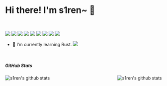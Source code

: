 # Hi there! I'm s1ren~ 👋
<br>

![](https://img.shields.io/badge/-Docker-2496ED?style=flat-square&logo=Docker&logoColor=fff) ![](https://img.shields.io/badge/-Linux-2496ED?style=flat-square&logo=Linux&logoColor=black) ![](https://img.shields.io/badge/-Go-2496ED?style=flat-square&logo=Go&logoColor=fff) ![](https://img.shields.io/badge/-Git-2496ED?style=flat-square&logo=git&logoColor=white) ![](https://img.shields.io/badge/-Kubernetes-2496ED?style=flat-square&logo=Kubernetes&logoColor=fff) ![](https://img.shields.io/badge/-Electron-2496ED?style=flat-square&logo=Electron&logoColor=white) ![](https://img.shields.io/badge/-vue.js-2496ED?style=flat-square&logo=vue.js&logoColor=green) ![](https://img.shields.io/badge/-javascript-2496ED?style=flat-square&logo=javascript&logoColor=fff) ![](https://img.shields.io/badge/-Hyperledger-2496ED?style=flat-square&logo=Hyperledger&logoColor=white)

- 🌱 I’m currently learning Rust.  ![](https://img.shields.io/badge/-Rust-2496ED?style=flat-square&logo=Rust&logoColor=yellow)

<br>

##### GitHub Stats

<div align="center">
    <a href="https://github.com/hxx258456">
        <img align="left" src="https://github-readme-stats.vercel.app/api?username=hxx258456&show_icons=true&theme=default" alt="s1ren's github stats"/>
    </a>
    <a href="https://github.com/hxx258456">
        <img align="right" src="https://github-readme-stats.vercel.app/api/top-langs/?username=hxx258456&show_icons=truee&include_all_commits=true&theme=default&card_width=260" alt="s1ren's github stats"/>
    </a>
</div>
